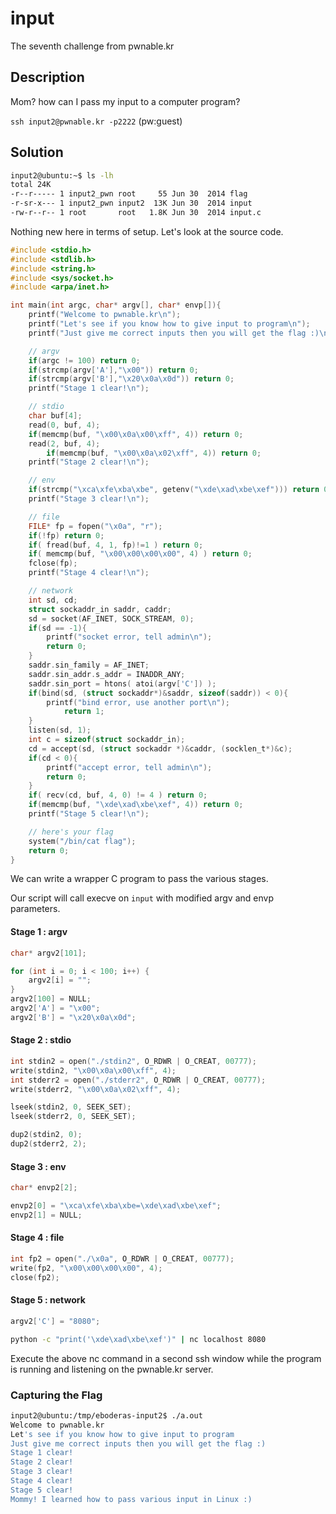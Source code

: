 # input
The seventh challenge from pwnable.kr

## Description
Mom? how can I pass my input to a computer program?

`ssh input2@pwnable.kr -p2222` (pw:guest)

## Solution

```sh
input2@ubuntu:~$ ls -lh
total 24K
-r--r----- 1 input2_pwn root     55 Jun 30  2014 flag
-r-sr-x--- 1 input2_pwn input2  13K Jun 30  2014 input
-rw-r--r-- 1 root       root   1.8K Jun 30  2014 input.c
```

Nothing new here in terms of setup. Let's look at the source code.

```c
#include <stdio.h>
#include <stdlib.h>
#include <string.h>
#include <sys/socket.h>
#include <arpa/inet.h>

int main(int argc, char* argv[], char* envp[]){
	printf("Welcome to pwnable.kr\n");
	printf("Let's see if you know how to give input to program\n");
	printf("Just give me correct inputs then you will get the flag :)\n");

	// argv
	if(argc != 100) return 0;
	if(strcmp(argv['A'],"\x00")) return 0;
	if(strcmp(argv['B'],"\x20\x0a\x0d")) return 0;
	printf("Stage 1 clear!\n");

	// stdio
	char buf[4];
	read(0, buf, 4);
	if(memcmp(buf, "\x00\x0a\x00\xff", 4)) return 0;
	read(2, buf, 4);
        if(memcmp(buf, "\x00\x0a\x02\xff", 4)) return 0;
	printf("Stage 2 clear!\n");

	// env
	if(strcmp("\xca\xfe\xba\xbe", getenv("\xde\xad\xbe\xef"))) return 0;
	printf("Stage 3 clear!\n");

	// file
	FILE* fp = fopen("\x0a", "r");
	if(!fp) return 0;
	if( fread(buf, 4, 1, fp)!=1 ) return 0;
	if( memcmp(buf, "\x00\x00\x00\x00", 4) ) return 0;
	fclose(fp);
	printf("Stage 4 clear!\n");

	// network
	int sd, cd;
	struct sockaddr_in saddr, caddr;
	sd = socket(AF_INET, SOCK_STREAM, 0);
	if(sd == -1){
		printf("socket error, tell admin\n");
		return 0;
	}
	saddr.sin_family = AF_INET;
	saddr.sin_addr.s_addr = INADDR_ANY;
	saddr.sin_port = htons( atoi(argv['C']) );
	if(bind(sd, (struct sockaddr*)&saddr, sizeof(saddr)) < 0){
		printf("bind error, use another port\n");
    		return 1;
	}
	listen(sd, 1);
	int c = sizeof(struct sockaddr_in);
	cd = accept(sd, (struct sockaddr *)&caddr, (socklen_t*)&c);
	if(cd < 0){
		printf("accept error, tell admin\n");
		return 0;
	}
	if( recv(cd, buf, 4, 0) != 4 ) return 0;
	if(memcmp(buf, "\xde\xad\xbe\xef", 4)) return 0;
	printf("Stage 5 clear!\n");

	// here's your flag
	system("/bin/cat flag");
	return 0;
}
```

We can write a wrapper C program to pass the various stages.

Our script will call execve on `input` with modified argv and envp parameters.

#### Stage 1 : argv
```c
char* argv2[101];

for (int i = 0; i < 100; i++) {
	argv2[i] = "";
}
argv2[100] = NULL;
argv2['A'] = "\x00";
argv2['B'] = "\x20\x0a\x0d";
```

#### Stage 2 : stdio
```c
int stdin2 = open("./stdin2", O_RDWR | O_CREAT, 00777);
write(stdin2, "\x00\x0a\x00\xff", 4);
int stderr2 = open("./stderr2", O_RDWR | O_CREAT, 00777);
write(stderr2, "\x00\x0a\x02\xff", 4);

lseek(stdin2, 0, SEEK_SET);
lseek(stderr2, 0, SEEK_SET);

dup2(stdin2, 0);
dup2(stderr2, 2);
```

#### Stage 3 : env
```c
char* envp2[2];

envp2[0] = "\xca\xfe\xba\xbe=\xde\xad\xbe\xef";
envp2[1] = NULL;
```

#### Stage 4 : file
```c
int fp2 = open("./\x0a", O_RDWR | O_CREAT, 00777);
write(fp2, "\x00\x00\x00\x00", 4);
close(fp2);
```

#### Stage 5 : network
```c
argv2['C'] = "8080";
```

```sh
python -c "print('\xde\xad\xbe\xef')" | nc localhost 8080
```

Execute the above nc command in a second ssh window while the program is running and listening on the pwnable.kr server.

### Capturing the Flag
```sh
input2@ubuntu:/tmp/eboderas-input2$ ./a.out
Welcome to pwnable.kr
Let's see if you know how to give input to program
Just give me correct inputs then you will get the flag :)
Stage 1 clear!
Stage 2 clear!
Stage 3 clear!
Stage 4 clear!
Stage 5 clear!
Mommy! I learned how to pass various input in Linux :)
```
